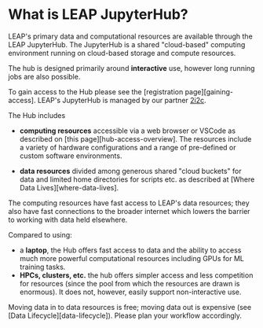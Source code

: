 # What is LEAP JupyterHub?

LEAP's primary data and computational resources are available through the LEAP JupyterHub. The JupyterHub is a shared "cloud-based" computing environment running on cloud-based storage and compute resources.

The hub is designed primarily around **interactive** use, however long running jobs are also possible.

To gain access to the Hub please see the [registration page][gaining-access]. LEAP's JupyterHub is managed by our partner [2i2c](https://2i2c.org).

The Hub includes

- **computing resources** accessible via a web browser or VSCode as described on [this page][hub-access-overview]. The resources include a variety of hardware configurations and a range of pre-defined or custom software environments.

- **data resources** divided among generous shared "cloud buckets" for data and limited home directories for scripts etc. as described at [Where Data Lives][where-data-lives].

The computing resources have fast access to LEAP's data resources; they also have fast connections to the broader internet which lowers the barrier to working with data held elsewhere.

Compared to using:

- a **laptop**, the Hub offers fast access to data and the ability to access much more powerful computational resources including GPUs for ML training tasks.
- **HPCs, clusters, etc.** the hub offers simpler access and less competition for resources (since the pool from which the resources are drawn is enormous). It does not, however, easily support non-interactive use.

Moving data in to data resources is free; moving data out is expensive (see [Data Lifecycle][data-lifecycle]). Please plan your workflow accordingly.

